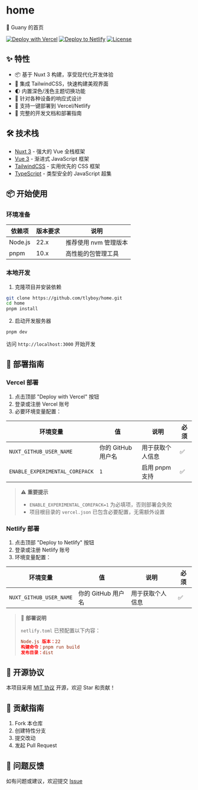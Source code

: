 # home

🖖 Guany 的首页

[![Deploy with Vercel](https://vercel.com/button)](https://vercel.com/new/clone?repository-url=https://github.com/tlyboy/home)
[![Deploy to Netlify](https://www.netlify.com/img/deploy/button.svg)](https://app.netlify.com/start/deploy?repository=https://github.com/tlyboy/home)
[![License](https://img.shields.io/github/license/tlyboy/home)](https://github.com/tlyboy/home/blob/main/LICENSE)

## ✨ 特性

- 📦 基于 Nuxt 3 构建，享受现代化开发体验
- 🎨 集成 TailwindCSS，快速构建美观界面
- 🌓 内置深色/浅色主题切换功能
- 📱 针对各种设备的响应式设计
- 🚀 支持一键部署到 Vercel/Netlify
- 🔧 完整的开发文档和部署指南

## 🛠️ 技术栈

- [Nuxt 3](https://nuxt.com/) - 强大的 Vue 全栈框架
- [Vue 3](https://vuejs.org/) - 渐进式 JavaScript 框架
- [TailwindCSS](https://tailwindcss.com/) - 实用优先的 CSS 框架
- [TypeScript](https://www.typescriptlang.org/) - 类型安全的 JavaScript 超集

## 📦 开始使用

### 环境准备

| 依赖项  | 版本要求 | 说明                  |
| ------- | -------- | --------------------- |
| Node.js | 22.x     | 推荐使用 nvm 管理版本 |
| pnpm    | 10.x     | 高性能的包管理工具    |

### 本地开发

1. 克隆项目并安装依赖

```bash
git clone https://github.com/tlyboy/home.git
cd home
pnpm install
```

2. 启动开发服务器

```bash
pnpm dev
```

访问 `http://localhost:3000` 开始开发

## 🚀 部署指南

### Vercel 部署

1. 点击顶部 "Deploy with Vercel" 按钮
2. 登录或注册 Vercel 账号
3. 必要环境变量配置：

| 环境变量                       | 值                 | 说明             | 必须 |
| ------------------------------ | ------------------ | ---------------- | ---- |
| `NUXT_GITHUB_USER_NAME`        | 你的 GitHub 用户名 | 用于获取个人信息 | ✅   |
| `ENABLE_EXPERIMENTAL_COREPACK` | `1`                | 启用 pnpm 支持   | ✅   |

> ⚠️ **重要提示**
>
> - `ENABLE_EXPERIMENTAL_COREPACK=1` 为必填项，否则部署会失败
> - 项目根目录的 `vercel.json` 已包含必要配置，无需额外设置

### Netlify 部署

1. 点击顶部 "Deploy to Netlify" 按钮
2. 登录或注册 Netlify 账号
3. 环境变量配置：

| 环境变量                | 值                 | 说明             | 必须 |
| ----------------------- | ------------------ | ---------------- | ---- |
| `NUXT_GITHUB_USER_NAME` | 你的 GitHub 用户名 | 用于获取个人信息 | ✅   |

> 📝 **部署说明**
>
> `netlify.toml` 已预配置以下内容：
>
> ```toml
> Node.js 版本：22
> 构建命令：pnpm run build
> 发布目录：dist
> ```

## 📄 开源协议

本项目采用 [MIT 协议](./LICENSE) 开源，欢迎 Star 和贡献！

## 🤝 贡献指南

1. Fork 本仓库
2. 创建特性分支
3. 提交改动
4. 发起 Pull Request

## 📮 问题反馈

如有问题或建议，欢迎提交 [Issue](https://github.com/tlyboy/home/issues)
